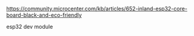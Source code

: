 https://community.microcenter.com/kb/articles/652-inland-esp32-core-board-black-and-eco-friendly

esp32 dev module

